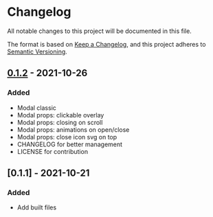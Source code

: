 # Changelog

All notable changes to this project will be documented in this file.

The format is based on [Keep a Changelog](https://keepachangelog.com/en/1.0.0/),
and this project adheres to [Semantic Versioning](https://semver.org/spec/v2.0.0.html).

## [0.1.2] - 2021-10-26

### Added

- Modal classic
- Modal props: clickable overlay
- Modal props: closing on scroll
- Modal props: animations on open/close
- Modal props: close icon svg on top
- CHANGELOG for better management
- LICENSE for contribution

## [0.1.1] - 2021-10-21

### Added

- Add built files

[0.1.2]: https://github.com/audreydiez/react-custom-modal/commit/5b8e4da76e1655a393969549e12721bd7ac6840a
[0.1.0]: https://github.com/audreydiez/react-custom-modal/commit/77b4b2bd629a8df02077826cd73d16561e63119f
